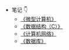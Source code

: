 <!-- sidebar.md -->

- 笔记 👇
	- [《微型计算机》](/Notes/Microcomputer_Note/C1.md)
	- [《数据结构（C）》](/Notes/Data_Structure/Preface.md)
	- [《计算机网络》](/Notes/Computer_Network/C1)
	- [《数据库》](/Notes/Database/C1)

